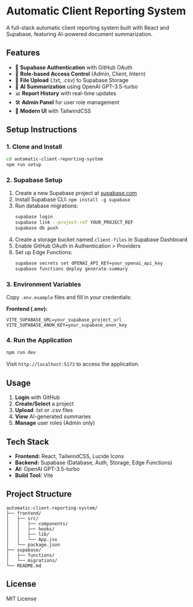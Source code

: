 # Automatic Client Reporting System

A full-stack automatic client reporting system built with React and Supabase, featuring AI-powered document summarization.

## Features

- 🔐 **Supabase Authentication** with GitHub OAuth
- 👥 **Role-based Access Control** (Admin, Client, Intern)
- 📁 **File Upload** (.txt, .csv) to Supabase Storage
- 🤖 **AI Summarization** using OpenAI GPT-3.5-turbo
- 📊 **Report History** with real-time updates
- 🛠️ **Admin Panel** for user role management
- 🎨 **Modern UI** with TailwindCSS

## Setup Instructions

### 1. Clone and Install

```bash
cd automatic-client-reporting-system
npm run setup
```

### 2. Supabase Setup

1. Create a new Supabase project at [supabase.com](https://supabase.com)
2. Install Supabase CLI: `npm install -g supabase`
3. Run database migrations:
   ```bash
   supabase login
   supabase link --project-ref YOUR_PROJECT_REF
   supabase db push
   ```
4. Create a storage bucket named `client-files` in Supabase Dashboard
5. Enable GitHub OAuth in Authentication > Providers
6. Set up Edge Functions:
   ```bash
   supabase secrets set OPENAI_API_KEY=your_openai_api_key
   supabase functions deploy generate-summary
   ```

### 3. Environment Variables

Copy `.env.example` files and fill in your credentials:

**Frontend (.env):**
```env
VITE_SUPABASE_URL=your_supabase_project_url
VITE_SUPABASE_ANON_KEY=your_supabase_anon_key
```

### 4. Run the Application

```bash
npm run dev
```

Visit `http://localhost:5173` to access the application.

## Usage

1. **Login** with GitHub
2. **Create/Select** a project
3. **Upload** .txt or .csv files
4. **View** AI-generated summaries
5. **Manage** user roles (Admin only)

## Tech Stack

- **Frontend:** React, TailwindCSS, Lucide Icons
- **Backend:** Supabase (Database, Auth, Storage, Edge Functions)
- **AI:** OpenAI GPT-3.5-turbo
- **Build Tool:** Vite

## Project Structure

```
automatic-client-reporting-system/
├── frontend/
│   ├── src/
│   │   ├── components/
│   │   ├── hooks/
│   │   ├── lib/
│   │   └── App.jsx
│   └── package.json
├── supabase/
│   ├── functions/
│   └── migrations/
└── README.md
```

## License

MIT License